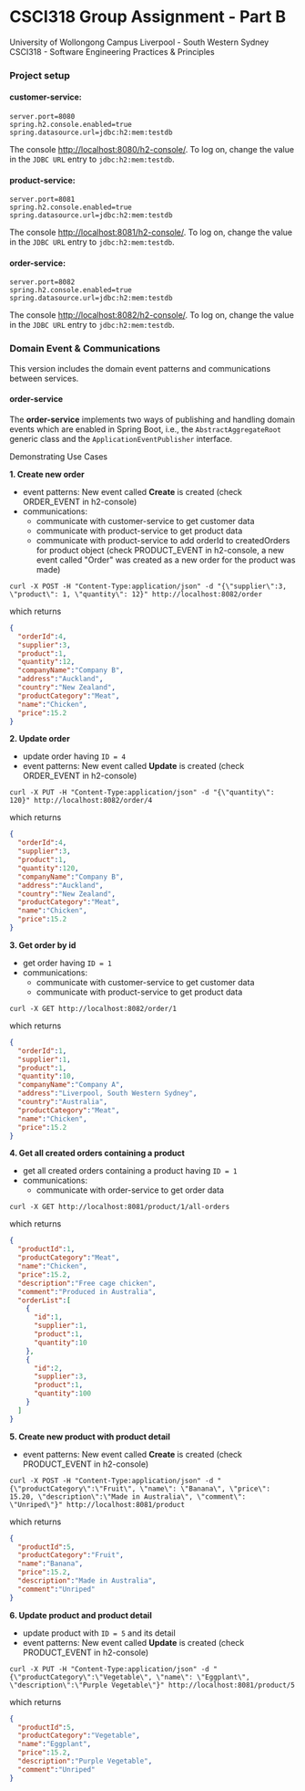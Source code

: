 # CSCI318 Group Assignment - Part B
University of Wollongong
Campus Liverpool - South Western Sydney
CSCI318 - Software Engineering Practices & Principles

### Project setup

#### customer-service:
```properties
server.port=8080
spring.h2.console.enabled=true
spring.datasource.url=jdbc:h2:mem:testdb
```
The console [http://localhost:8080/h2-console/](http://localhost:8080/h2-console/).
To log on, change the value in the `JDBC URL` entry to `jdbc:h2:mem:testdb`.

#### product-service:
```properties
server.port=8081
spring.h2.console.enabled=true
spring.datasource.url=jdbc:h2:mem:testdb
```
The console [http://localhost:8081/h2-console/](http://localhost:8081/h2-console/).
To log on, change the value in the `JDBC URL` entry to `jdbc:h2:mem:testdb`.

#### order-service:
```properties
server.port=8082
spring.h2.console.enabled=true
spring.datasource.url=jdbc:h2:mem:testdb
```
The console [http://localhost:8082/h2-console/](http://localhost:8082/h2-console/).
To log on, change the value in the `JDBC URL` entry to `jdbc:h2:mem:testdb`.

### Domain Event & Communications
This version includes the domain event patterns and communications between services. 

#### order-service
The __order-service__ implements two ways of publishing and handling 
domain events which are enabled in Spring Boot, i.e., the `AbstractAggregateRoot` generic class and the 
`ApplicationEventPublisher` interface.

Demonstrating Use Cases

__1. Create new order__
- event patterns: New event called __Create__ is created (check ORDER_EVENT in h2-console)
- communications: 
  + communicate with customer-service to get customer data
  + communicate with product-service to get product data
  + communicate with product-service to add orderId to createdOrders for product object (check PRODUCT_EVENT in h2-console,
a new event called "Order" was created as a new order for the product was made)
```shell
curl -X POST -H "Content-Type:application/json" -d "{\"supplier\":3, \"product\": 1, \"quantity\": 12}" http://localhost:8082/order
```
which returns
```json
{
  "orderId":4,
  "supplier":3,
  "product":1,
  "quantity":12,
  "companyName":"Company B",
  "address":"Auckland",
  "country":"New Zealand",
  "productCategory":"Meat",
  "name":"Chicken",
  "price":15.2
}
```

__2. Update order__
- update order having `ID = 4`
- event patterns: New event called __Update__ is created (check ORDER_EVENT in h2-console)
```shell
curl -X PUT -H "Content-Type:application/json" -d "{\"quantity\": 120}" http://localhost:8082/order/4
```
which returns
```json
{
  "orderId":4,
  "supplier":3,
  "product":1,
  "quantity":120,
  "companyName":"Company B",
  "address":"Auckland",
  "country":"New Zealand",
  "productCategory":"Meat",
  "name":"Chicken",
  "price":15.2
}
```

__3. Get order by id__
- get order having `ID = 1`
- communications:
  + communicate with customer-service to get customer data
  + communicate with product-service to get product data
```shell
curl -X GET http://localhost:8082/order/1
```
which returns
```json
{
  "orderId":1,
  "supplier":1,
  "product":1,
  "quantity":10,
  "companyName":"Company A",
  "address":"Liverpool, South Western Sydney",
  "country":"Australia",
  "productCategory":"Meat",
  "name":"Chicken",
  "price":15.2
}
```

__4. Get all created orders containing a product__
- get all created orders containing a product having `ID = 1`
- communications:
  + communicate with order-service to get order data
```shell
curl -X GET http://localhost:8081/product/1/all-orders
```
which returns
```json
{
  "productId":1,
  "productCategory":"Meat",
  "name":"Chicken",
  "price":15.2,
  "description":"Free cage chicken",
  "comment":"Produced in Australia",
  "orderList":[
    {
      "id":1,
      "supplier":1,
      "product":1,
      "quantity":10
    },
    {
      "id":2,
      "supplier":3,
      "product":1,
      "quantity":100
    }
  ]
}
```

__5. Create new product with product detail__
- event patterns: New event called __Create__ is created (check PRODUCT_EVENT in h2-console)
```shell
curl -X POST -H "Content-Type:application/json" -d "{\"productCategory\":\"Fruit\", \"name\": \"Banana\", \"price\": 15.20, \"description\":\"Made in Australia\", \"comment\": \"Unriped\"}" http://localhost:8081/product
```
which returns
```json
{
  "productId":5,
  "productCategory":"Fruit",
  "name":"Banana",
  "price":15.2,
  "description":"Made in Australia",
  "comment":"Unriped"
}
```

__6. Update product and product detail__
- update product with `ID = 5` and its detail
- event patterns: New event called __Update__ is created (check PRODUCT_EVENT in h2-console)
```shell
curl -X PUT -H "Content-Type:application/json" -d "{\"productCategory\":\"Vegetable\", \"name\": \"Eggplant\", \"description\":\"Purple Vegetable\"}" http://localhost:8081/product/5
```
which returns
```json
{
  "productId":5,
  "productCategory":"Vegetable",
  "name":"Eggplant",
  "price":15.2,
  "description":"Purple Vegetable",
  "comment":"Unriped"
}
```
